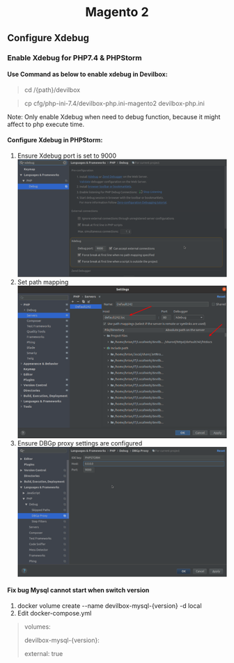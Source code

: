 <p align="center">
    <h1 align="center">Magento 2</h1>
</p>

## Configure Xdebug

### Enable Xdebug for PHP7.4 & PHPStorm
#### Use Command as below to enable xdebug in Devilbox:

> cd /{path}/devilbox

> cp cfg/php-ini-7.4/devilbox-php.ini-magento2 devilbox-php.ini

Note: Only enable Xdebug when need to debug function, because it might affect to php execute time.

#### Configure Xdebug in PHPStorm:

1. Ensure Xdebug port is set to 9000
   ![PhpStorm Settings](bteam/installation/xdebug/phpstorm-settings.png)
2. Set path mapping
   ![PhpStorm Settings](bteam/installation/xdebug/php-servers.png)
3. Ensure DBGp proxy settings are configured
   ![PhpStorm Settings](bteam/installation/xdebug/phpstorm-dbgp-proxy.png)

#### Fix bug Mysql cannot start when switch version
  1. docker volume create --name devilbox-mysql-{version} -d local
  2. Edit docker-compose.yml
> volumes:
> 
> devilbox-mysql-{version}:
> 
> external: true
